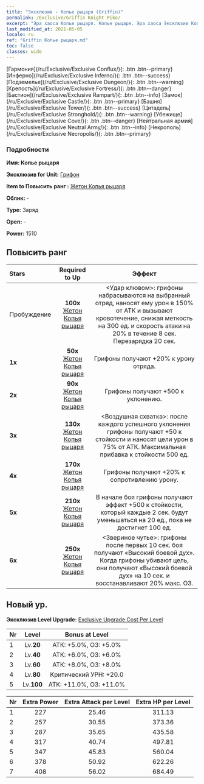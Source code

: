 ```yaml
---
title: "Эксклюзив - Копье рыцаря (Griffin)"
permalink: /Exclusive/Griffin Knight Pike/
excerpt: "Эра хаоса Копье рыцаря. Копье рыцаря. Эра хаоса Эксклюзив Копье рыцаря. Грифон Эксклюзив."
last_modified_at: 2021-05-05
locale: ru
ref: "Griffin Копье рыцаря.md"
toc: false
classes: wide
---
```

 [Гармония](/ru/Exclusive/Exclusive Conflux/){: .btn .btn--primary} [Инферно](/ru/Exclusive/Exclusive Inferno/){: .btn .btn--success} [Подземелье](/ru/Exclusive/Exclusive Dungeon/){: .btn .btn--warning} [Крепость](/ru/Exclusive/Exclusive Fortress/){: .btn .btn--danger} [Бастион](/ru/Exclusive/Exclusive Rampart/){: .btn .btn--info} [Замок](/ru/Exclusive/Exclusive Castle/){: .btn .btn--primary} [Башня](/ru/Exclusive/Exclusive Tower/){: .btn .btn--success} [Цитадель](/ru/Exclusive/Exclusive Stronghold/){: .btn .btn--warning} [Убежище](/ru/Exclusive/Exclusive Cove/){: .btn .btn--danger} [Нейтральная армия](/ru/Exclusive/Exclusive Neutral Army/){: .btn .btn--info} [Некрополь](/ru/Exclusive/Exclusive Necropolis/){: .btn .btn--primary} 

### Подробности
 **Имя: Копье рыцаря** 

 **Эксклюзив for Unit:** [Грифон](/ru/units/Griffin/) 

 **Item to Повысить ранг :** [Жетон Копья рыцаря](/ItemsRU/con_916/)

 **Облик:** -

 **Type:** Заряд

 **Open:** -

 **Power:** 1510

## Повысить ранг 

  |     Stars    |  Required to Up | Эффект |
  |:-------------|:---------------:|:---------------:|
  |  Пробуждение  | **100x** [Жетон Копья рыцаря](/ItemsRU/con_916/) | <Удар клювом>: грифоны набрасываются на выбранный отряд, наносят ему урон в 150% от АТК и вызывают кровотечение, снижая меткость на 300 ед. и скорость атаки на 20% в течение 8 сек. Перезарядка 20 сек. |
  | **1x** <i class="fas fa-star"/> | **50x** [Жетон Копья рыцаря](/ItemsRU/con_916/) | Грифоны получают +20% к урону отряда. |
  | **2x** <i class="fas fa-star"/> | **90x** [Жетон Копья рыцаря](/ItemsRU/con_916/) | Грифоны получают +500 к уклонению. |
  | **3x** <i class="fas fa-star"/> | **130x** [Жетон Копья рыцаря](/ItemsRU/con_916/) | <Воздушная схватка>: после каждого успешного уклонения грифоны получают +50 к стойкости и наносят цели урон в 75% от АТК. Максимальная прибавка к стойкости 500 ед. |
  | **4x** <i class="fas fa-star"/> | **170x** [Жетон Копья рыцаря](/ItemsRU/con_916/) | Грифоны получают +20% к сопротивлению урону. |
  | **5x** <i class="fas fa-star"/> | **210x** [Жетон Копья рыцаря](/ItemsRU/con_916/) | В начале боя грифоны получают эффект +500 к стойкости, который каждые 2 сек. будут уменьшаться на 20 ед., пока не достигнет 100 ед. |
  | **6x** <i class="fas fa-star"/> | **250x** [Жетон Копья рыцаря](/ItemsRU/con_916/) | <Звериное чутье>: грифоны после первых 10 сек. боя получают «Высокий боевой дух». Когда грифоны убивают цель, они получают «Высокий боевой дух» на 10 сек. и восстанавливают 20% макс. ОЗ. |


## Новый ур.
 **Эксклюзив Level Upgrade:** [Exclusive Upgrade Cost Per Level](/Exclusive/ExclusiveUpgradeCostPerLevel/)

  |  Nr  |   Level  | Bonus at Level |
  |:-----|:--------:|:--------------:|
  | 1 | Lv.**20** | АТК: +5.0%, ОЗ: +5.0% |
  | 2 | Lv.**40** | АТК: +6.0%, ОЗ: +6.0% |
  | 3 | Lv.**60** | АТК: +8.0%, ОЗ: +8.0% |
  | 4 | Lv.**80** | Критический УРН: +20.0 |
  | 5 | Lv.**100** | АТК: +11.0%, ОЗ: +11.0% |


  |  Nr  |  Extra Power | Extra Attack per Level | Extra HP per Level |
  |:-----|:--------:|:--------:|:--------:|
  | 1 | 227 | 25.46 | 311.13 |
  | 2 | 257 | 30.55 | 373.36 |
  | 3 | 287 | 35.65 | 435.58 |
  | 4 | 317 | 40.74 | 497.81 |
  | 5 | 347 | 45.83 | 560.04 |
  | 6 | 378 | 50.92 | 622.26 |
  | 7 | 408 | 56.02 | 684.49 |


